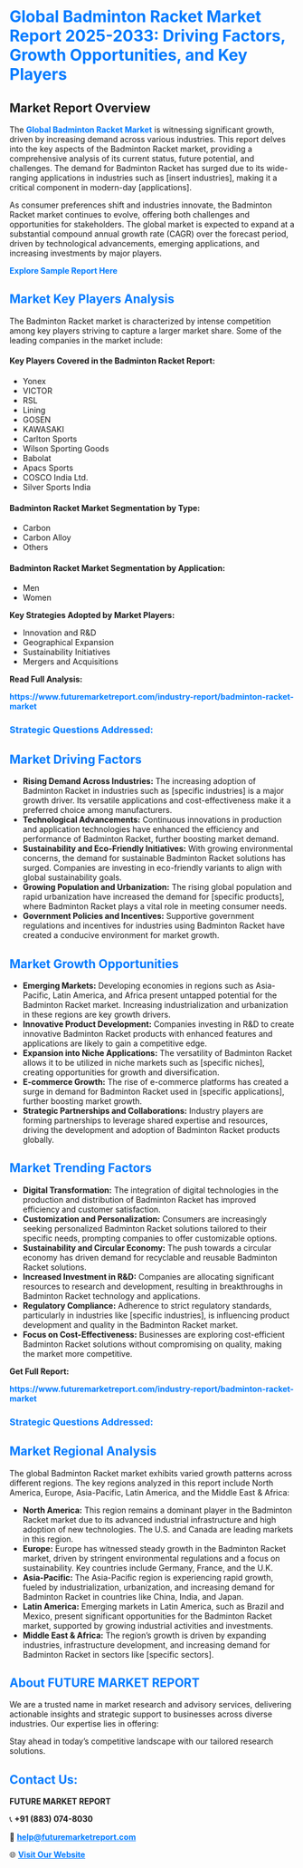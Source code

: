 <h1 style="color: #007BFF;">Global Badminton Racket Market Report 2025-2033: Driving Factors, Growth Opportunities, and Key Players</h1>

<section id="overview">
<h2>Market Report Overview</h2>
<p>The <a href="https://www.futuremarketreport.com/industry-report/badminton-racket-market" style="color: #007BFF; text-decoration: none;"><strong>Global Badminton Racket Market</strong></a> is witnessing significant growth, driven by increasing demand across various industries. This report delves into the key aspects of the Badminton Racket market, providing a comprehensive analysis of its current status, future potential, and challenges. The demand for Badminton Racket has surged due to its wide-ranging applications in industries such as [insert industries], making it a critical component in modern-day [applications].</p>
<p>As consumer preferences shift and industries innovate, the Badminton Racket market continues to evolve, offering both challenges and opportunities for stakeholders. The global market is expected to expand at a substantial compound annual growth rate (CAGR) over the forecast period, driven by technological advancements, emerging applications, and increasing investments by major players.</p>
</section>

<section id="overview">
<p><a href="https://www.futuremarketreport.com/request-sample/reportId=55147" style="color: #007BFF; text-decoration: none;"><strong>Explore Sample Report Here</strong></a></p>
</section>

<section id="key-players">
<h2 style="color: #007BFF;">Market Key Players Analysis</h2>
<p>The Badminton Racket market is characterized by intense competition among key players striving to capture a larger market share. Some of the leading companies in the market include:</p>
<h4>Key Players Covered in the Badminton Racket Report:</h4>
<ul><li>Yonex</li><li>VICTOR</li><li>RSL</li><li>Lining</li><li>GOSEN</li><li>KAWASAKI</li><li>Carlton Sports</li><li>Wilson Sporting Goods</li><li>Babolat</li><li>Apacs Sports</li><li>COSCO India Ltd.</li><li>Silver Sports India</li></ul>
<h4>Badminton Racket Market Segmentation by Type:</h4>
<ul><li>Carbon</li><li>Carbon Alloy</li><li>Others</li></ul>

<h4>Badminton Racket Market Segmentation by Application:</h4>
<ul><li>Men</li><li>Women</li></ul>
<p><strong>Key Strategies Adopted by Market Players:</strong></p>
<ul>
<li>Innovation and R&D</li>
<li>Geographical Expansion</li>
<li>Sustainability Initiatives</li>
<li>Mergers and Acquisitions</li>
</ul>
</section>

<section>
<p><strong>Read Full Analysis: </strong></p><a href="https://www.futuremarketreport.com/industry-report/badminton-racket-market" style="color: #007BFF; text-decoration: none;"><strong>https://www.futuremarketreport.com/industry-report/badminton-racket-market</strong></a>
<h3 style="color: #007BFF;">Strategic Questions Addressed:</h3>
</section>

<section id="driving-factors">
<h2 style="color: #007BFF;">Market Driving Factors</h2>
<ul>
<li><strong>Rising Demand Across Industries:</strong> The increasing adoption of Badminton Racket in industries such as [specific industries] is a major growth driver. Its versatile applications and cost-effectiveness make it a preferred choice among manufacturers.</li>
<li><strong>Technological Advancements:</strong> Continuous innovations in production and application technologies have enhanced the efficiency and performance of Badminton Racket, further boosting market demand.</li>
<li><strong>Sustainability and Eco-Friendly Initiatives:</strong> With growing environmental concerns, the demand for sustainable Badminton Racket solutions has surged. Companies are investing in eco-friendly variants to align with global sustainability goals.</li>
<li><strong>Growing Population and Urbanization:</strong> The rising global population and rapid urbanization have increased the demand for [specific products], where Badminton Racket plays a vital role in meeting consumer needs.</li>
<li><strong>Government Policies and Incentives:</strong> Supportive government regulations and incentives for industries using Badminton Racket have created a conducive environment for market growth.</li>
</ul>
</section>

<section id="growth-opportunities">
<h2 style="color: #007BFF;">Market Growth Opportunities</h2>
<ul>
<li><strong>Emerging Markets:</strong> Developing economies in regions such as Asia-Pacific, Latin America, and Africa present untapped potential for the Badminton Racket market. Increasing industrialization and urbanization in these regions are key growth drivers.</li>
<li><strong>Innovative Product Development:</strong> Companies investing in R&D to create innovative Badminton Racket products with enhanced features and applications are likely to gain a competitive edge.</li>
<li><strong>Expansion into Niche Applications:</strong> The versatility of Badminton Racket allows it to be utilized in niche markets such as [specific niches], creating opportunities for growth and diversification.</li>
<li><strong>E-commerce Growth:</strong> The rise of e-commerce platforms has created a surge in demand for Badminton Racket used in [specific applications], further boosting market growth.</li>
<li><strong>Strategic Partnerships and Collaborations:</strong> Industry players are forming partnerships to leverage shared expertise and resources, driving the development and adoption of Badminton Racket products globally.</li>
</ul>
</section>

<section id="trending-factors">
<h2 style="color: #007BFF;">Market Trending Factors</h2>
<ul>
<li><strong>Digital Transformation:</strong> The integration of digital technologies in the production and distribution of Badminton Racket has improved efficiency and customer satisfaction.</li>
<li><strong>Customization and Personalization:</strong> Consumers are increasingly seeking personalized Badminton Racket solutions tailored to their specific needs, prompting companies to offer customizable options.</li>
<li><strong>Sustainability and Circular Economy:</strong> The push towards a circular economy has driven demand for recyclable and reusable Badminton Racket solutions.</li>
<li><strong>Increased Investment in R&D:</strong> Companies are allocating significant resources to research and development, resulting in breakthroughs in Badminton Racket technology and applications.</li>
<li><strong>Regulatory Compliance:</strong> Adherence to strict regulatory standards, particularly in industries like [specific industries], is influencing product development and quality in the Badminton Racket market.</li>
<li><strong>Focus on Cost-Effectiveness:</strong> Businesses are exploring cost-efficient Badminton Racket solutions without compromising on quality, making the market more competitive.</li>
</ul>
</section>

<section>
<p><strong>Get Full Report: </strong></p><a href="https://www.futuremarketreport.com/industry-report/badminton-racket-market" style="color: #007BFF; text-decoration: none;"><strong>https://www.futuremarketreport.com/industry-report/badminton-racket-market</strong></a>
<h3 style="color: #007BFF;">Strategic Questions Addressed:</h3>
</section>


<section id="regional-analysis">
<h2 style="color: #007BFF;">Market Regional Analysis</h2>
<p>The global Badminton Racket market exhibits varied growth patterns across different regions. The key regions analyzed in this report include North America, Europe, Asia-Pacific, Latin America, and the Middle East & Africa:</p>
<ul>
<li><strong>North America:</strong> This region remains a dominant player in the Badminton Racket market due to its advanced industrial infrastructure and high adoption of new technologies. The U.S. and Canada are leading markets in this region.</li>
<li><strong>Europe:</strong> Europe has witnessed steady growth in the Badminton Racket market, driven by stringent environmental regulations and a focus on sustainability. Key countries include Germany, France, and the U.K.</li>
<li><strong>Asia-Pacific:</strong> The Asia-Pacific region is experiencing rapid growth, fueled by industrialization, urbanization, and increasing demand for Badminton Racket in countries like China, India, and Japan.</li>
<li><strong>Latin America:</strong> Emerging markets in Latin America, such as Brazil and Mexico, present significant opportunities for the Badminton Racket market, supported by growing industrial activities and investments.</li>
<li><strong>Middle East & Africa:</strong> The region’s growth is driven by expanding industries, infrastructure development, and increasing demand for Badminton Racket in sectors like [specific sectors].</li>
</ul>
</section>

<footer>
<h2 style="color: #007BFF;">About FUTURE MARKET REPORT</h2>
<p>We are a trusted name in market research and advisory services, delivering actionable insights and strategic support to businesses across diverse industries. Our expertise lies in offering:</p>

<p>Stay ahead in today’s competitive landscape with our tailored research solutions.</p>

<h2 style="color: #007BFF;">Contact Us:</h2>
<p><strong>FUTURE MARKET REPORT</strong></p>
<p>📞 <strong>+91 (883) 074-8030</strong></p>
<p>📧 <strong><a href="mailto:help@futuremarketreport.com" style="color: #007BFF;">help@futuremarketreport.com</a></strong></p>
<p>🌐 <strong><a href="https://www.futuremarketreport.com/" style="color: #007BFF;">Visit Our Website</a></strong></p>
</footer>